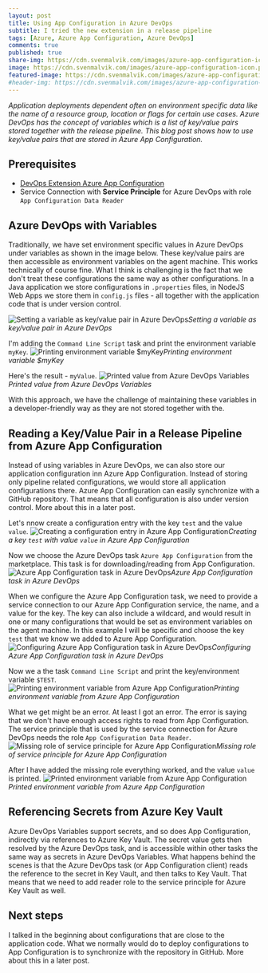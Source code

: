 ```yaml
---
layout: post
title: Using App Configuration in Azure DevOps
subtitle: I tried the new extension in a release pipeline
tags: [Azure, Azure App Configuration, Azure DevOps]
comments: true
published: true
share-img: https://cdn.svenmalvik.com/images/azure-app-configuration-icon.png
image: https://cdn.svenmalvik.com/images/azure-app-configuration-icon.png
featured-image: https://cdn.svenmalvik.com/images/azure-app-configuration-icon.png
#header-img: https://cdn.svenmalvik.com/images/azure-app-configuration-logo.png
---
```


*Application deployments dependent often on environment specific data like the name of a resource group, location or flags for certain use cases. Azure DevOps has the concept of variables which is a list of key/value pairs stored together with the release pipeline. This blog post shows how to use key/value pairs that are stored in Azure App Configuration.*

## Prerequisites

- [DevOps Extension Azure App Configuration](https://marketplace.visualstudio.com/items?itemName=AzureAppConfiguration.azure-app-configuration-task)
- Service Connection with **Service Principle** for Azure DevOps with role `App Configuration Data Reader`

## Azure DevOps with Variables

Traditionally, we have set environment specific values in Azure DevOps under variables as shown in the image below. These key/value pairs are then accessible as environment variables on the agent machine. This works technically of course fine. What I think is challenging is the fact that we don't treat these configurations the same way as other configurations. In a Java application we store configurations in `.properties` files, in NodeJS Web Apps we store them in `config.js` files - all together with the application code that is under version control.

![Setting a variable as key/value pair in Azure DevOps](https://cdn.svenmalvik.com/images/azure-devops-variables-pane.png)*Setting a variable as key/value pair in Azure DevOps*

I'm adding the `Command Line Script` task and print the environment variable `myKey`.
![Printing environment variable $myKey](https://cdn.svenmalvik.com/images/azure-devops-print-variable-in-bash-task.png)*Printing environment variable $myKey*

Here's the result - `myValue`.
![Printed value from Azure DevOps Variables](https://cdn.svenmalvik.com/images/azure-devops-printed-value.png)*Printed value from Azure DevOps Variables*

With this approach, we have the challenge of maintaining these variables in a developer-friendly way as they are not stored together with the.

## Reading a Key/Value Pair in a Release Pipeline from Azure App Configuration

Instead of using variables in Azure DevOps, we can also store our application configuration inn Azure App Configuration. Instead of storing only pipeline related configurations, we would store all application configurations there. Azure App Configuration can easily synchronize with a GitHub repository. That means that all configuration is also under version control. More about this in a later post.

Let's nnow create a configuration entry with the key `test` and the value `value`.
![Creating a configuration entry <test> in Azure App Configuration](https://cdn.svenmalvik.com/images/azure-devops-app-configuration-add-key-value.png)*Creating a key `test` with value `value` in Azure App Configuration*

Now we choose the Azure DevOps task `Azure App Configuration` from the marketplace. This task is for downloading/reading from App Configuration.
![Azure App Configuration task in Azure DevOps](https://cdn.svenmalvik.com/images/azure-devops-add-app-config-task.png)*Azure App Configuration task in Azure DevOps*

When we configure the Azure App Configuration task, we need to provide a service connection to our Azure App Configuration service, the name, and a value for the key. The key can also include a wildcard, and would result in one or many configurations that would be set as environment variables on the agent machine. In this example I will be specific and choose the key `test` that we know we added to Azure App Configuration.
![Configuring Azure App Configuration task in Azure DevOps](https://cdn.svenmalvik.com/images/azure-devops--app-configuration.png)*Configuring Azure App Configuration task in Azure DevOps*

Now we a the task `Command Line Script` and print the key/environment variable `$TEST`.
![Printing environment variable from Azure App Configuration](https://cdn.svenmalvik.com/images/azure-devops-read-env-for-app-configuration.png)*Printing environment variable from Azure App Configuration*

What we get might be an error. At least I got an error. The error is saying that we don't have enough access rights to read from App Configuration. The service principle that is used by the service connection for Azure DevOps needs the role `App Configuration Data Reader`.
![Missing role of service principle for Azure App Configuration](https://cdn.svenmalvik.com/images/azure-devops-app-config-task-access-error.png)*Missing role of service principle for Azure App Configuration*

After I have added the missing role everything worked, and the value `value` is printed.
![Printed environment variable from Azure App Configuration](https://cdn.svenmalvik.com/images/azure-devops-app-configuration-printed-value.png)*Printed environment variable from Azure App Configuration*

## Referencing Secrets from Azure Key Vault

Azure DevOps Variables support secrets, and so does App Configuration, indirectly via references to Azure Key Vault. The secret value gets then resolved by the Azure DevOps task, and is accessible within other tasks the same way as secrets in Azure DevOps Variables. What happens behind the scenes is that the Azure DevOps task (or App Configuration client) reads the reference to the secret in Key Vault, and then talks to Key Vault. That means that we need to add reader role to the service principle for Azure Key Vault as well.

## Next steps

I talked in the beginning about configurations that are close to the application code. What we normally would do to deploy configurations to App Configuration is to synchronize with the repository in GitHub. More about this in a later post.
